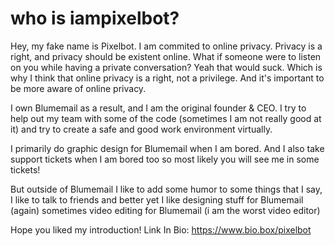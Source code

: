# who is iampixelbot?
Hey, my fake name is Pixelbot. 
I am commited to online privacy. Privacy is a right, and privacy should be existent online. What if someone were to listen on you while having a private conversation? Yeah that would suck. Which is why I think that online privacy is a right, not a privilege. And it's important to be more aware of online privacy.

I own Blumemail as a result, and I am the original founder & CEO.
I try to help out my team with some of the code (sometimes I am not really good at it) and try to create a safe and good work environment virtually.

I primarily do graphic design for Blumemail when I am bored. And I also take support tickets when I am bored too so most likely you will see me in some tickets!

But outside of Blumemail I like to add some humor to some things that I say, I like to talk to friends and better yet I like designing stuff for Blumemail (again) sometimes video editing for Blumemail (i am the worst video editor)

Hope you liked my introduction!
Link In Bio: https://www.bio.box/pixelbot
